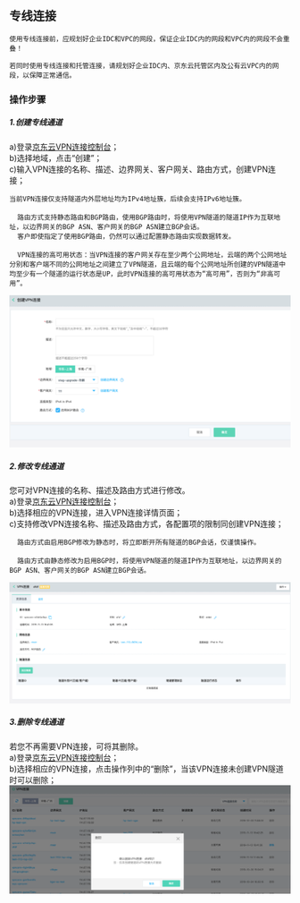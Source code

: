 ## 专线连接

``使用专线连接前，应规划好企业IDC和VPC的网段，保证企业IDC内的网段和VPC内的网段不会重叠！``

``若同时使用专线连接和托管连接，请规划好企业IDC内、京东云托管区内及公有云VPC内的网段，以保障正常通信。``

### 操作步骤
##### 1.创建专线通道
a)登录[京东云VPN连接控制台](https://cns-console.jdcloud.com/host/vpnConnection/list)；  </br>
b)选择地域，点击“创建”；</br>
c)输入VPN连接的名称、描述、边界网关、客户网关、路由方式，创建VPN连接；</br>

```
当前VPN连接仅支持隧道内外层地址均为IPv4地址簇，后续会支持IPv6地址簇。

  路由方式支持静态路由和BGP路由，使用BGP路由时，将使用VPN隧道的隧道IP作为互联地址，以边界网关的BGP ASN、客户网关的BGP ASN建立BGP会话。
  客户即使指定了使用BGP路由，仍然可以通过配置静态路由实现数据转发。

  VPN连接的高可用状态：当VPN连接的客户网关存在至少两个公网地址，云端的两个公网地址分别和客户端不同的公网地址之间建立了VPN隧道，且云端的每个公网地址所创建的VPN隧道中均至少有一个隧道的运行状态是UP，此时VPN连接的高可用状态为“高可用”，否则为“非高可用”。
```

![](../../../../../image/Networking/VPN/Operation-Guide/create-vpnconnection.png)

##### 2.修改专线通道
您可对VPN连接的名称、描述及路由方式进行修改。</br>
a)登录[京东云VPN连接控制台](https://cns-console.jdcloud.com/host/vpnConnection/list)；  </br>
b)选择相应的VPN连接，进入VPN连接详情页面；</br>
c)支持修改VPN连接名称、描述及路由方式，各配置项的限制同创建VPN连接；</br>
```
  路由方式由启用BGP修改为静态时，将立即断开所有隧道的BGP会话，仅谨慎操作。

  路由方式由静态修改为启用BGP时，将使用VPN隧道的隧道IP作为互联地址，以边界网关的BGP ASN、客户网关的BGP ASN建立BGP会话。
```
![](../../../../../image/Networking/VPN/Operation-Guide/update-vpnconnection.png)

##### 3.删除专线通道
若您不再需要VPN连接，可将其删除。</br>
a)登录[京东云VPN连接控制台](https://cns-console.jdcloud.com/host/vpnConnection/list)；  </br>
b)选择相应的VPN连接，点击操作列中的“删除”，当该VPN连接未创建VPN隧道时可以删除；</br>
![](../../../../../image/Networking/VPN/Operation-Guide/delete-vpnconnection.png)
